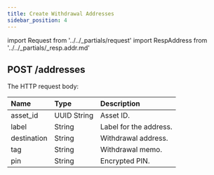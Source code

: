 ```yaml
---
title: Create Withdrawal Addresses
sidebar_position: 4
---
```


import Request from '../../_partials/request'
import RespAddress from '../../_partials/_resp.addr.md'

## POST /addresses

The HTTP request body:

| Name | Type | Description |
| :----- | :---- | :---- |
| asset_id | UUID String | Asset ID. |
| label | String | Label for the address. |
| destination | String | Withdrawal address. |
| tag | String | Withdrawal memo. |
| pin | String | Encrypted PIN. |

<Request title="Create an ETH address" method="POST" url="/addresses --data '{&quot;asset_id&quot;:&quot;43d61dcd-e413-450d-80b8-101d5e903357&quot;,&quot;label&quot;:&quot;Jason ETH Address&quot;,&quot;pin&quot;:&quot;nRF5OyFmO4REG6lcPk1jwKDJrENim791uLe+HH0g7EwQHXK9FgCMJl5RDKbeCNDW&quot;,&quot;destination&quot;:&quot;0x86fa049857e0209aa7d9e616f7eb3b3b78ecfdb0&quot;, &quot;tag&quot;: &quot;&quot;, &quot;label&quot;: &quot;&quot;}'"/>

<RespAddress />